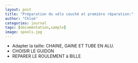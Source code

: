 ```yaml
---
layout: post
title: "Préparation du vélo couché et première réparation:"
author: "Chloé"
categories: journal
tags: [documentation,sample]
image: spools.jpg
---
```


  - Adapter la taille: CHAINE, GAINE ET TUBE EN ALU.
  - CHOISIR LE GUIDON
  - REPARER LE ROULEMENT à BILLE
